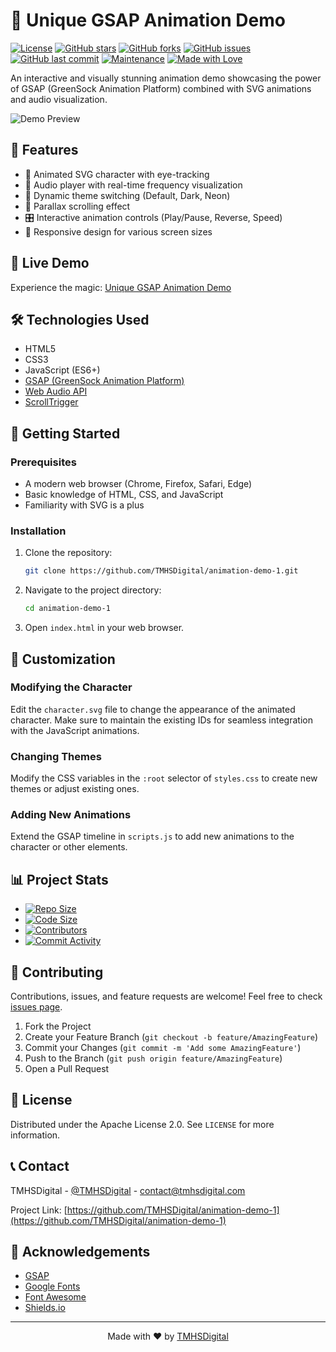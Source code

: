 # 🎨 Unique GSAP Animation Demo

[![License](https://img.shields.io/badge/License-Apache%202.0-blue.svg)](https://opensource.org/licenses/Apache-2.0)
[![GitHub stars](https://img.shields.io/github/stars/TMHSDigital/animation-demo-1.svg)](https://github.com/TMHSDigital/animation-demo-1/stargazers)
[![GitHub forks](https://img.shields.io/github/forks/TMHSDigital/animation-demo-1.svg)](https://github.com/TMHSDigital/animation-demo-1/network)
[![GitHub issues](https://img.shields.io/github/issues/TMHSDigital/animation-demo-1.svg)](https://github.com/TMHSDigital/animation-demo-1/issues)
[![GitHub last commit](https://img.shields.io/github/last-commit/TMHSDigital/animation-demo-1.svg)](https://github.com/TMHSDigital/animation-demo-1/commits/main)
[![Maintenance](https://img.shields.io/badge/Maintained%3F-yes-green.svg)](https://github.com/TMHSDigital/animation-demo-1/graphs/commit-activity)
[![Made with Love](https://img.shields.io/badge/Made%20with-❤-red.svg)](https://github.com/TMHSDigital)

An interactive and visually stunning animation demo showcasing the power of GSAP (GreenSock Animation Platform) combined with SVG animations and audio visualization.

![Demo Preview](https://via.placeholder.com/800x400.png?text=Demo+Preview)

## 🌟 Features

- 🤖 Animated SVG character with eye-tracking
- 🎵 Audio player with real-time frequency visualization
- 🌈 Dynamic theme switching (Default, Dark, Neon)
- 📜 Parallax scrolling effect
- 🎛️ Interactive animation controls (Play/Pause, Reverse, Speed)
- 📱 Responsive design for various screen sizes

## 🚀 Live Demo

Experience the magic: [Unique GSAP Animation Demo](https://tmhsdigital.github.io/animation-demo-1/)

## 🛠️ Technologies Used

- HTML5
- CSS3
- JavaScript (ES6+)
- [GSAP (GreenSock Animation Platform)](https://greensock.com/gsap/)
- [Web Audio API](https://developer.mozilla.org/en-US/docs/Web/API/Web_Audio_API)
- [ScrollTrigger](https://greensock.com/scrolltrigger/)

## 🏁 Getting Started

### Prerequisites

- A modern web browser (Chrome, Firefox, Safari, Edge)
- Basic knowledge of HTML, CSS, and JavaScript
- Familiarity with SVG is a plus

### Installation

1. Clone the repository:
   ```sh
   git clone https://github.com/TMHSDigital/animation-demo-1.git
   ```
2. Navigate to the project directory:
   ```sh
   cd animation-demo-1
   ```
3. Open `index.html` in your web browser.

## 🎨 Customization

### Modifying the Character

Edit the `character.svg` file to change the appearance of the animated character. Make sure to maintain the existing IDs for seamless integration with the JavaScript animations.

### Changing Themes

Modify the CSS variables in the `:root` selector of `styles.css` to create new themes or adjust existing ones.

### Adding New Animations

Extend the GSAP timeline in `scripts.js` to add new animations to the character or other elements.

## 📊 Project Stats

- [![Repo Size](https://img.shields.io/github/repo-size/TMHSDigital/animation-demo-1.svg)](https://github.com/TMHSDigital/animation-demo-1)
- [![Code Size](https://img.shields.io/github/languages/code-size/TMHSDigital/animation-demo-1.svg)](https://github.com/TMHSDigital/animation-demo-1)
- [![Contributors](https://img.shields.io/github/contributors/TMHSDigital/animation-demo-1.svg)](https://github.com/TMHSDigital/animation-demo-1/graphs/contributors)
- [![Commit Activity](https://img.shields.io/github/commit-activity/m/TMHSDigital/animation-demo-1.svg)](https://github.com/TMHSDigital/animation-demo-1/graphs/commit-activity)

## 🤝 Contributing

Contributions, issues, and feature requests are welcome! Feel free to check [issues page](https://github.com/TMHSDigital/animation-demo-1/issues).

1. Fork the Project
2. Create your Feature Branch (`git checkout -b feature/AmazingFeature`)
3. Commit your Changes (`git commit -m 'Add some AmazingFeature'`)
4. Push to the Branch (`git push origin feature/AmazingFeature`)
5. Open a Pull Request

## 📜 License

Distributed under the Apache License 2.0. See `LICENSE` for more information.

## 📞 Contact

TMHSDigital - [@TMHSDigital](https://twitter.com/TMHSDigital) - contact@tmhsdigital.com

Project Link: [https://github.com/TMHSDigital/animation-demo-1](https://github.com/TMHSDigital/animation-demo-1)

## 🙏 Acknowledgements

- [GSAP](https://greensock.com/gsap/)
- [Google Fonts](https://fonts.google.com/)
- [Font Awesome](https://fontawesome.com)
- [Shields.io](https://shields.io)

---

<p align="center">
  Made with ❤️ by <a href="https://github.com/TMHSDigital">TMHSDigital</a>
</p>